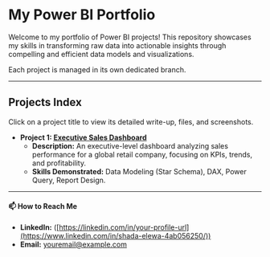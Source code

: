 # My Power BI Portfolio

Welcome to my portfolio of Power BI projects! This repository showcases my skills in transforming raw data into actionable insights through compelling and efficient data models and visualizations.

Each project is managed in its own dedicated branch.

---

## Projects Index

Click on a project title to view its detailed write-up, files, and screenshots.

*   **Project 1: [Executive Sales Dashboard](./tree/sales-dashboard)**
    *   **Description:** An executive-level dashboard analyzing sales performance for a global retail company, focusing on KPIs, trends, and profitability.
    *   **Skills Demonstrated:** Data Modeling (Star Schema), DAX, Power Query, Report Design.



---

#### 📫 How to Reach Me

*   **LinkedIn:** ([https://linkedin.com/in/your-profile-url](https://www.linkedin.com/in/shada-elewa-4ab056250/))
*   **Email:**  [youremail@example.com](mailto:shadaelewa1@gmail.com)
